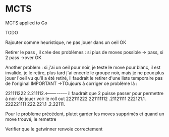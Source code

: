 # MCTS
MCTS applied to Go

TODO

Rajouter comme heuristique, ne pas jouer dans un oeil OK

Retirer le pass , il crée des problèmes  : si plus de moves possible -> pass, si 2 pass ->over OK


Another problem : si j'ai un oeil pour noir, je teste le move pour blanc, il est invalide, je le retire, plus tard j'ai encerlé le groupe noir, mais je ne peux plus jouer l'oeil vu qu'il a été retiré,
il faudrait le retirer d'une liste temporaire pas de l'original IMPORTANT ->TOujours à corriger ce problème là :

221111222
2.211112.<-------- il faudrait que 2 puisse passer pour permettre à noir de jouer voir le roll out
222111222
221111112
.21121111
222121.1.
222221111
222.221.1
.2.22111.


Pour le problème précédent, plutot garder les moves supprimés et quand un move trouvé, le remettre

Verifier que le getwinner renvoie correctement


